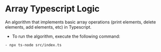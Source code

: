 # Array Typescript Logic

An algorithm that implements basic array operations (print elements, delete elements, add elements, etc) in Typescript.
 
* To run the algorithm, execute the following command: 

```{bash}  
- npx ts-node src/index.ts  
```  
